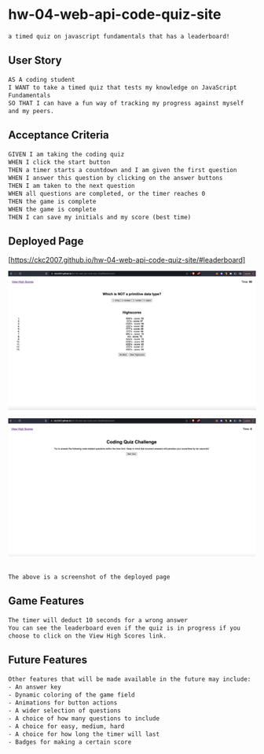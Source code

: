 # hw-04-web-api-code-quiz-site

```
a timed quiz on javascript fundamentals that has a leaderboard!
```

## User Story

```
AS A coding student
I WANT to take a timed quiz that tests my knowledge on JavaScript Fundamentals
SO THAT I can have a fun way of tracking my progress against myself and my peers.
```

## Acceptance Criteria

```
GIVEN I am taking the coding quiz
WHEN I click the start button
THEN a timer starts a countdown and I am given the first question
WHEN I answer this question by clicking on the answer buttons
THEN I am taken to the next question
WHEN all questions are completed, or the timer reaches 0
THEN the game is complete
WHEN the game is complete
THEN I can save my initials and my score (best time)
```

## Deployed Page

[https://ckc2007.github.io/hw-04-web-api-code-quiz-site/#leaderboard]

![demo page](./assets/img/hw-04-01.png)

![demo page](./assets/img/hw-04-02.png)

```

The above is a screenshot of the deployed page

```

## Game Features

```
The timer will deduct 10 seconds for a wrong answer
You can see the leaderboard even if the quiz is in progress if you choose to click on the View High Scores link.
```

## Future Features

```
Other features that will be made available in the future may include:
- An answer key
- Dynamic coloring of the game field
- Animations for button actions
- A wider selection of questions
- A choice of how many questions to include
- A choice for easy, medium, hard
- A choice for how long the timer will last
- Badges for making a certain score
```
